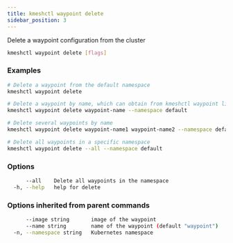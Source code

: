 ```yaml
---
title: kmeshctl waypoint delete
sidebar_position: 3
---
```


Delete a waypoint configuration from the cluster

```bash
kmeshctl waypoint delete [flags]
```

### Examples
```bash
# Delete a waypoint from the default namespace
kmeshctl waypoint delete

# Delete a waypoint by name, which can obtain from kmeshctl waypoint list
kmeshctl waypoint delete waypoint-name --namespace default

# Delete several waypoints by name
kmeshctl waypoint delete waypoint-name1 waypoint-name2 --namespace default

# Delete all waypoints in a specific namespace
kmeshctl waypoint delete --all --namespace default
```

### Options
```bash
      --all    Delete all waypoints in the namespace
  -h, --help   help for delete
```

### Options inherited from parent commands
```bash
      --image string       image of the waypoint
      --name string        name of the waypoint (default "waypoint")
  -n, --namespace string   Kubernetes namespace
```
